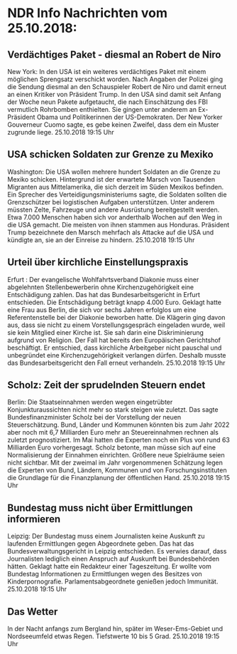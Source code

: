 # NDR Info Nachrichten vom 25.10.2018:


## Verdächtiges Paket - diesmal an Robert de Niro
New York: In den USA ist ein weiteres verdächtiges Paket mit einem möglichen Sprengsatz verschickt worden. Nach Angaben der Polizei ging die Sendung diesmal an den Schauspieler Robert de Niro und damit erneut an einen Kritiker von Präsident Trump. In den USA sind damit seit Anfang der Woche neun Pakete aufgetaucht, die nach Einschätzung des FBI vermutlich Rohrbomben enthielten. Sie gingen unter anderem an Ex-Präsident Obama und Politikerinnen der US-Demokraten. Der New Yorker Gouverneur Cuomo sagte, es gebe keinen Zweifel, dass dem ein Muster zugrunde liege. 25.10.2018 19:15 Uhr 

## USA schicken Soldaten zur Grenze zu Mexiko
Washington:	Die USA wollen mehrere hundert Soldaten an die Grenze zu Mexiko schicken. Hintergrund ist der erwartete Marsch von Tausenden Migranten aus Mittelamerika, die sich derzeit im Süden Mexikos befinden. Ein Sprecher des Verteidigungsministeriums sagte, die Soldaten sollten die Grenzschützer bei logistischen Aufgaben unterstützen. Unter anderem müssten Zelte, Fahrzeuge und andere Ausrüstung bereitgestellt werden. Etwa 7.000 Menschen haben sich vor anderthalb Wochen auf den Weg in die USA gemacht. Die meisten von ihnen stammen aus Honduras. Präsident Trump bezeichnete den Marsch mehrfach als Attacke auf die USA und kündigte an, sie an der Einreise zu hindern. 25.10.2018 19:15 Uhr 

## Urteil über kirchliche Einstellungspraxis
Erfurt : Der evangelische Wohlfahrtsverband Diakonie muss einer abgelehnten Stellenbewerberin ohne Kirchenzugehörigkeit eine Entschädigung zahlen. Das hat das Bundesarbeitsgericht in Erfurt entschieden. Die Entschädigung beträgt knapp 4.000 Euro. Geklagt hatte eine Frau aus Berlin, die sich vor sechs Jahren erfolglos um eine Referentenstelle bei der Diakonie beworben hatte. Die Klägerin ging davon aus, dass sie nicht zu einem Vorstellungsgespräch eingeladen wurde, weil sie kein Mitglied einer Kirche ist. Sie sah darin eine Diskriminierung aufgrund von Religion. Der Fall hat bereits den Europäischen Gerichtshof beschäftigt. Er entschied, dass kirchliche Arbeitgeber nicht pauschal und unbegründet eine Kirchenzugehörigkeit verlangen dürfen. Deshalb musste das Bundesarbeitsgericht den Fall erneut verhandeln. 25.10.2018 19:15 Uhr 

## Scholz: Zeit der sprudelnden Steuern endet
Berlin: Die Staatseinnahmen werden wegen eingetrübter Konjunkturaussichten nicht mehr so stark steigen wie zuletzt. Das sagte Bundesfinanzminister Scholz bei der Vorstellung der neuen Steuerschätzung. Bund, Länder und Kommunen könnten bis zum Jahr 2022 aber noch mit 6,7 Milliarden Euro mehr an Steuereinnahmen rechnen als zuletzt prognostiziert. Im Mai hatten die Experten noch ein Plus von rund 63 Milliarden Euro vorhergesagt. Scholz betonte, man müsse sich auf eine Normalisierung der Einnahmen einrichten. Größere neue Spielräume seien nicht sichtbar. Mit der zweimal im Jahr vorgenommenen Schätzung legen die Experten von Bund, Ländern, Kommunen und von Forschungsinstituten die Grundlage für die Finanzplanung der öffentlichen Hand. 25.10.2018 19:15 Uhr 

## Bundestag muss nicht über Ermittlungen informieren
Leipzig: Der Bundestag muss einem Journalisten keine Auskunft zu laufenden Ermittlungen gegen Abgeordnete geben. Das hat das Bundesverwaltungsgericht in Leipzig entschieden. Es verwies darauf, dass Journalisten lediglich einen Anspruch auf Auskunft bei Bundesbehörden hätten. Geklagt hatte ein Redakteur einer Tageszeitung. Er wollte vom Bundestag Informationen zu Ermittlungen wegen des Besitzes von Kinderpornografie. Parlamentsabgeordnete genießen jedoch Immunität. 25.10.2018 19:15 Uhr 

## Das Wetter
In der Nacht anfangs zum Bergland hin, später im Weser-Ems-Gebiet und Nordseeumfeld etwas Regen. Tiefstwerte 10 bis 5 Grad. 25.10.2018 19:15 Uhr 
